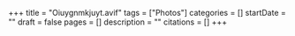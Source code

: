 +++
title = "Oiuygnmkjuyt.avif"
tags = ["Photos"]
categories = []
startDate = ""
draft = false
pages = []
description = ""
citations = []
+++
